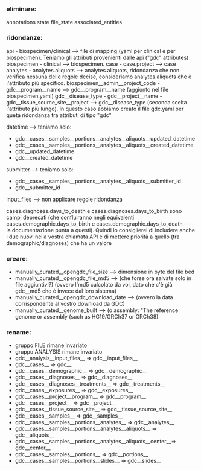 ### eliminare:

annotations
state
file_state
associated_entities

### ridondanze:

api - biospecimen/clinical —> file di mapping (yaml per clinical e per biospecimen). Teniamo gli attributi provenienti dalle api ("gdc" attributes)
biospecimen - clinical —> biospecimen.
case - case.project —> case
analytes - analytes.aliquots —> analytes.aliquots, ridondanza che non verifica nessuna delle regole decise, consideriamo analytes.aliquots che è l'attributo più specifico.
biospecimen__admin__project_code - gdc__program__name —> gdc__program__name (aggiunto nel file biospecimen.yaml)
gdc__disease_type - gdc__project__name - gdc__tissue_source_site__project —> gdc__disease_type (seconda scelta l'attributo più lungo). In questo caso abbiamo creato il file gdc.yaml per queta ridondanza tra attributi di tipo "gdc"

datetime —> teniamo solo:
* gdc__cases__samples__portions__analytes__aliquots__updated_datetime
* gdc__cases__samples__portions__analytes__aliquots__created_datetime 
* gdc__updated_datetime
* gdc__created_datetime

submitter —> teniamo solo:
* gdc__cases__samples__portions__analytes__aliquots__submitter_id
* gdc__submitter_id 

input_files —> non applicare regole ridondanza

cases.diagnoses.days_to_death e cases.diagnoses.days_to_birth sono campi deprecati (che confluiranno negli equivalenti cases.demographic.days_to_birth e cases.demographic.days_to_death --- la documentazione punta a questi). Quindi io consiglierei di includere anche i due nuovi nella vostra chiamata API e di mettere priorità a quello (tra demographic/diagnoses) che ha un valore

### creare:

* manually_curated__opengdc_file_size —> dimensione in byte del file bed
* manually_curated__opengdc_file_md5 —> (che forse ora salvate solo in file aggiuntivi?) (ovvero l'md5 calcolato da voi, dato che c'è già gdc__md5 che è invece dal loro sistema)
* manually_curated__opengdc_download_date —> (ovvero la data corrispondente al vostro download da GDC)
* manually_curated__genome_built —> (o assembly: "The reference genome or assembly (such as HG19/GRCh37 or GRCh38) 

### rename:

* gruppo FILE rimane invariato
* gruppo ANALYSIS rimane invariato
* gdc__analysis__input_files__ => gdc__input_files__
* gdc__cases__ => gdc__
* gdc__cases__demographic__ => gdc__demographic__
* gdc__cases__diagnoses__ => gdc__diagnoses__
* gdc__cases__diagnoses__treatments__ => gdc__treatments__
* gdc__cases__exposures__ => gdc__exposures__
* gdc__cases__project__program__ => gdc__program__
* gdc__cases__project__ => gdc__project__
* gdc__cases__tissue_source_site__ => gdc__tissue_source_site__
* gdc__cases__samples__ => gdc__samples__
* gdc__cases__samples__portions__analytes__ => gdc__analytes__
* gdc__cases__samples__portions__analytes__aliquots__ => gdc__aliquots__
* gdc__cases__samples__portions__analytes__aliquots__center__=> gdc__center__
* gdc__cases__samples__portions__ => gdc__portions__
* gdc__cases__samples__portions__slides__ => gdc__slides__
